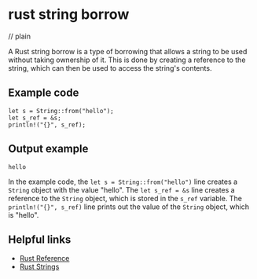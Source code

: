 # rust string borrow
// plain

A Rust string borrow is a type of borrowing that allows a string to be used without taking ownership of it. This is done by creating a reference to the string, which can then be used to access the string's contents.

## Example code

```
let s = String::from("hello");
let s_ref = &s;
println!("{}", s_ref);
```

## Output example

```
hello
```

In the example code, the `let s = String::from("hello")` line creates a `String` object with the value "hello". The `let s_ref = &s` line creates a reference to the `String` object, which is stored in the `s_ref` variable. The `println!("{}", s_ref)` line prints out the value of the `String` object, which is "hello".

## Helpful links

- [Rust Reference](https://doc.rust-lang.org/reference/index.html)
- [Rust Strings](https://doc.rust-lang.org/std/string/index.html)